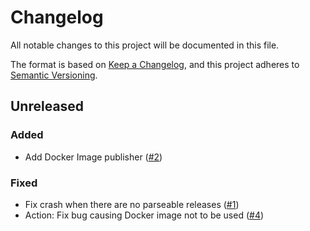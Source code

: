 # Changelog

All notable changes to this project will be documented in this file.

The format is based on [Keep a Changelog](https://keepachangelog.com/en/1.0.0/),
and this project adheres to [Semantic Versioning](https://semver.org/spec/v2.0.0.html).

## Unreleased

### Added

- Add Docker Image publisher ([#2](https://github.com/claudiodekker/changelog-updater/pull/2))

### Fixed

- Fix crash when there are no parseable releases ([#1](https://github.com/claudiodekker/changelog-updater/pull/1))
- Action: Fix bug causing Docker image not to be used ([#4](https://github.com/claudiodekker/changelog-updater/pull/4))
